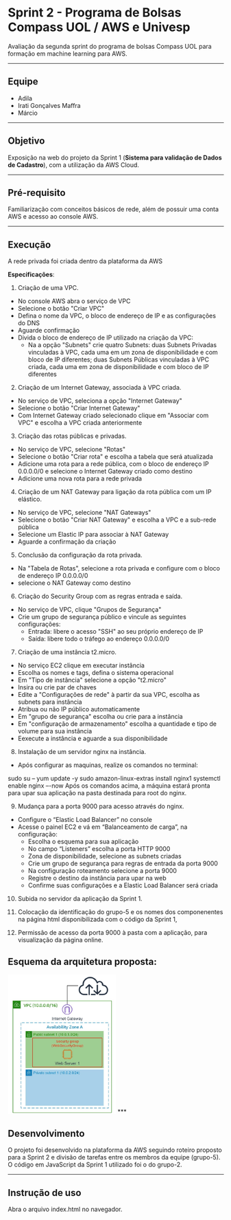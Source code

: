 # Sprint 2 - Programa de Bolsas Compass UOL / AWS e Univesp

Avaliação da segunda sprint do programa de bolsas Compass UOL para formação em machine learning para AWS.

***
## Equipe
- Adila
- Irati Gonçalves Maffra
- Márcio
***

## Objetivo
Exposição na web do projeto da Sprint 1 (**Sistema para validação de Dados de Cadastro**), com a utilização da AWS Cloud.
***
## Pré-requisito
Familiarização com conceitos básicos de rede, além de possuir uma conta AWS e acesso ao console AWS.
***
## Execução
A rede privada foi criada dentro da plataforma da AWS

**Especificações**:

1. Criação de uma VPC.
-   No console AWS abra o serviço de VPC
-   Selecione o botão "Criar VPC"
-   Defina o nome da VPC, o bloco de endereço de IP e as configurações do DNS
-   Aguarde confirmação
-   Divida o bloco de endereço de IP utilizado na criação da VPC:
    -   Na a opção "Subnets" crie quatro Subnets: duas Subnets Privadas vinculadas à VPC, cada uma em um zona de disponibilidade e com bloco de IP diferentes; duas Subnets Públicas vinculadas à VPC criada, cada uma em zona de disponibilidade e com bloco de IP diferentes

2. Criação de um Internet Gateway, associada à VPC criada.
-   No serviço de VPC, seleciona a opção "Internet Gateway"
-   Selecione o botão "Criar Internet Gateway"
-   Com Internet Gateway criado selecionado clique em "Associar com VPC" e escolha a VPC criada anteriormente

3. Criação das rotas públicas e privadas.
-   No serviço de VPC, selecione "Rotas"
-   Selecione o botão "Criar rota" e escolha a tabela que será atualizada
-   Adicione uma rota para a rede pública, com o bloco de endereço IP 0.0.0.0/0 e selecione o Internet Gateway criado como destino
-   Adicione uma nova rota para a rede privada

4. Criação de um NAT Gateway para ligação da rota pública com um IP elástico.
-   No serviço de VPC, selecione "NAT Gateways"
-   Selecione o botão "Criar NAT Gateway" e escolha a VPC e a sub-rede pública
-   Selecione um Elastic IP para associar à NAT Gateway 
-   Aguarde a confirmação da criação

5. Conclusão da configuração da rota privada.
-   Na "Tabela de Rotas", selecione a rota privada e configure com o bloco de endereço IP 0.0.0.0/0
-   selecione o NAT Gateway como destino
   
6. Criação do Security Group com as regras entrada e saída.
-   No serviço de VPC, clique "Grupos de Segurança"
-   Crie um grupo de segurança público e vincule as seguintes configurações:
    -   Entrada: libere o acesso "SSH" ao seu próprio endereço de IP
    -   Saída: libere todo o tráfego ao endereço 0.0.0.0/0

7. Criação de uma instância t2.micro.
-   No serviço EC2 clique em executar instância
-   Escolha os nomes e tags, defina o sistema operacional
-   Em "Tipo de instância" selecione a opção "t2.micro"
-   Insira ou crie par de chaves
-   Edite a "Configurações de rede" à partir da sua VPC, escolha as subnets para instância
-   Atribua ou não IP público automaticamente
-   Em "grupo de segurança" escolha ou crie para a instância
-   Em "configuração de armazenamento" escolha a quantidade e tipo de volume para sua instância
-   Eexecute a instância e aguarde a sua disponibilidade

8. Instalação de um servidor nginx na instância.
-   Após configurar as maquinas, realize os comandos no terminal:

sudo su –
yum update -y
sudo amazon-linux-extras install nginx1
systemctl enable nginx –-now Após os comandos acima, a máquina estará pronta para upar sua aplicação na pasta destinada para root do nginx.

9. Mudança para a porta 9000 para acesso através do nginx.
-   Configure o “Elastic Load Balancer” no console
-   Acesse o painel EC2 e vá em “Balanceamento de carga”, na configuração:
    -   Escolha o esquema para sua aplicação
    -   No campo “Listeners” escolha a porta HTTP 9000
    -   Zona de disponibilidade, selecione as subnets criadas
    -   Crie um grupo de segurança para regras de entrada da porta 9000
    -   Na configuração roteamento selecione a porta 9000
    -   Registre o destino da instância para upar na web
    -   Confirme suas configurações e a Elastic Load Balancer será criada

10. Subida no servidor da aplicação da Sprint 1.

11. Colocação da identificação do grupo-5 e os nomes dos componenentes na página html disponibilizada com o código da Sprint 1,

12. Permissão de acesso da porta 9000 à pasta com a aplicação, para visualização da página online.

## Esquema da arquitetura proposta:

<img src='assets/aws_web_server.jpg' width='50%'>
***

## Desenvolvimento

O projeto foi desenvolvido na plataforma da AWS seguindo roteiro proposto para a Sprint 2 e divisão de tarefas entre os membros da equipe (grupo-5). O código em JavaScript da Sprint 1 utilizado foi o do grupo-2.

***

## Instrução de uso

Abra o arquivo index.html no navegador.